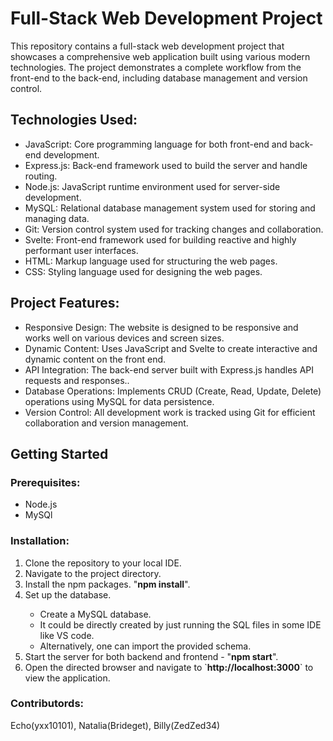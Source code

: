 <h1 align = "left">Full-Stack Web Development Project </h1>
This repository contains a full-stack web development project that showcases a comprehensive web application built using various modern technologies. The project demonstrates a complete workflow from the front-end to the back-end, including database management and version control.


<h2 align = "left"> Technologies Used:</h2>
<ul>
  <li> JavaScript: Core programming language for both front-end and back-end development.</li>
<li>Express.js: Back-end framework used to build the server and handle routing.</li>
<li>Node.js: JavaScript runtime environment used for server-side development.</li>
<li>MySQL: Relational database management system used for storing and managing data.</li>
<li>Git: Version control system used for tracking changes and collaboration.</li>
<li>Svelte: Front-end framework used for building reactive and highly performant user interfaces.</li>
<li>HTML: Markup language used for structuring the web pages.</li >
<li>CSS: Styling language used for designing the web pages.</li>
</ul>

<h2 align = "left"> Project Features:</h2>

<ul>
  <li>Responsive Design: The website is designed to be responsive and works well on various devices and screen sizes. </li>
  <li>Dynamic Content: Uses JavaScript and Svelte to create interactive and dynamic content on the front end.</li>
  <li>API Integration: The back-end server built with Express.js handles API requests and responses..</li>
  <li>Database Operations: Implements CRUD (Create, Read, Update, Delete) operations using MySQL for data persistence.</li>
  <li>Version Control: All development work is tracked using Git for efficient collaboration and version management.</li>

</ul>

<h2 align = "left"> Getting Started</h2>
<h3 align = "left">Prerequisites:</h3>
<ul>
  <li>Node.js</li>
  <li>MySQl</li>
</ul>

<h3 align = "left"> Installation: </h3>
<ol>
  <li> Clone the repository to your local IDE. </li>
  <li>Navigate to the project directory.</li>
  <li> Install the npm packages. "<b>npm install</b>".</li>
  <li>Set up the database.</li>
    <ul>
  <li> Create a MySQL database.</li>
  <li> It could be directly created by just running the SQL files in some IDE like VS code.</li>
  <li> Alternatively, one can import the provided schema.</li></ul>
  <li> Start the server for both backend and frontend - "<b>npm start</b>".</li>
  <li> Open the directed browser and navigate to `<b>http://localhost:3000</b>` to view the application.</li>
    </ol>
    
<h3 align = "left"> Contributords: </h3>
<p>
   Echo(yxx10101), Natalia(Brideget), Billy(ZedZed34)
  

</p>
